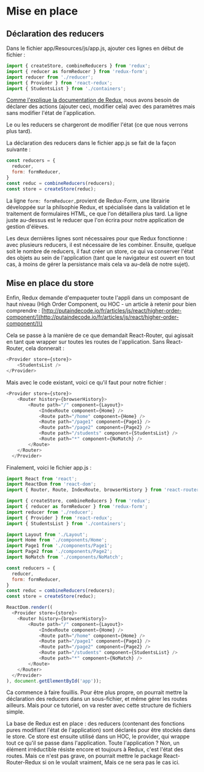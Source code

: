 # Mise en place

## Déclaration des reducers

Dans le fichier app/Resources/js/app.js, ajouter ces lignes en début de fichier :

```js
import { createStore, combineReducers } from 'redux';
import { reducer as formReducer } from 'redux-form';
import reducer from './reducer';
import { Provider } from 'react-redux';
import { StudentsList } from './containers';
```

[Comme l'explique la documentation de Redux](http://redux.js.org/docs/basics/Reducers.html), nous avons besoin de déclarer des actions \(ajouter ceci, modifier cela\) avec des paramètres mais sans modifier l'état de l'application.

Le ou les reducers se chargeront de modifier l'état \(ce que nous verrons plus tard\).

La déclaration des reducers dans le fichier app.js se fait de la façon suivante :

```js
const reducers = {
  reducer,
  form: formReducer,
}
const reduc = combineReducers(reducers);
const store = createStore(reduc);
```

La ligne `form: formReducer,`provient de Redux-Form, une librairie développée sur la philsophie Redux, et spécialisée dans la validation et le traitement de formulaires HTML, ce que l'on détaillera plus tard. La ligne juste au-dessus est le reducer que l'on écrira pour notre application de gestion d'élèves.

Les deux dernières lignes sont nécessaires pour que Redux fonctionne : avec plusieurs reducers, il est nécessaire de les combiner. Ensuite, quelque soit le nombre de reducers, il faut créer un store, ce qui va conserver l'état des objets au sein de l'application \(tant que le navigateur est ouvert en tout cas, à moins de gérer la persistance mais cela va au-delà de notre sujet\).

## Mise en place du store

Enfin, Redux demande d'empaqueter toute l'appli dans un composant de haut niveau \(High Order Component, ou HOC - un article à retenir pour bien comprendre : [http://putaindecode.io/fr/articles/js/react/higher-order-component/](http://putaindecode.io/fr/articles/js/react/higher-order-component/)\)

Cela se passe à la manière de ce que demandait React-Router, qui agissait en tant que wrapper sur toutes les routes de l'application. Sans React-Router, cela donnerait :

```js
<Provider store={store}>
    <StudentsList />
</Provider>
```

Mais avec le code existant, voici ce qu'il faut pour notre fichier :

```js
<Provider store={store}>
    <Router history={browserHistory}>
        <Route path="/" component={Layout}>
            <IndexRoute component={Home} />
            <Route path="/home" component={Home} />
            <Route path="/page1" component={Page1} />
            <Route path="/page2" component={Page2} />
            <Route path="/students" component={StudentsList} />
            <Route path="*" component={NoMatch} />
        </Route>
    </Router>
  </Provider>
```

Finalement, voici le fichier app.js :

```js
import React from 'react';
import ReactDom from 'react-dom';
import { Router, Route, IndexRoute, browserHistory } from 'react-router';

import { createStore, combineReducers } from 'redux';
import { reducer as formReducer } from 'redux-form';
import reducer from './reducer';
import { Provider } from 'react-redux';
import { StudentsList } from './containers';

import Layout from './Layout';
import Home from './components/Home';
import Page1 from './components/Page1';
import Page2 from './components/Page2';
import NoMatch from './components/NoMatch';

const reducers = {
  reducer,
  form: formReducer,
}
const reduc = combineReducers(reducers);
const store = createStore(reduc);

ReactDom.render((
  <Provider store={store}>
    <Router history={browserHistory}>
        <Route path="/" component={Layout}>
            <IndexRoute component={Home} />
            <Route path="/home" component={Home} />
            <Route path="/page1" component={Page1} />
            <Route path="/page2" component={Page2} />
            <Route path="/students" component={StudentsList} />
            <Route path="*" component={NoMatch} />
        </Route>
    </Router>
  </Provider>
), document.getElementById('app'));
```

Ca commence à faire fouillis. Pour être plus propre, on pourrait mettre la déclaration des reducers dans un sous-fichier, et même gérer les routes ailleurs. Mais pour ce tutoriel, on va rester avec cette structure de fichiers simple.

La base de Redux est en place : des reducers \(contenant des fonctions pures modifiant l'état de l'application\) sont déclarés pour être stockés dans le store. Ce store est ensuite utilisé dans un HOC, le provider, qui wrappe tout ce qu'il se passe dans l'application. Toute l'application ? Non, un élément irréductible résiste encore et toujours à Redux, c'est l'état des routes. Mais ce n'est pas grave, on pourrait mettre le package React-Router-Redux si on le voulait vraiment, Mais ce ne sera pas le cas ici.

